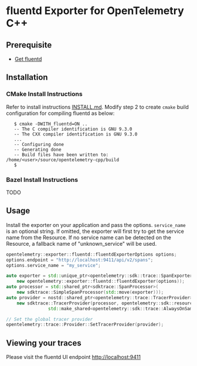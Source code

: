 # fluentd Exporter for OpenTelemetry C++

## Prerequisite

* [Get fluentd](https://fluentd.io/pages/quickstart.html)

## Installation

### CMake Install Instructions

Refer to install instructions [INSTALL.md](../../INSTALL.md#building-as-standalone-cmake-project).
Modify step 2 to create `cmake` build configuration for compiling fluentd as below:

```console
   $ cmake -DWITH_fluentd=ON ..
   -- The C compiler identification is GNU 9.3.0
   -- The CXX compiler identification is GNU 9.3.0
   ...
   -- Configuring done
   -- Generating done
   -- Build files have been written to: /home/<user>/source/opentelemetry-cpp/build
   $
```

### Bazel Install Instructions

TODO

## Usage

Install the exporter on your application and pass the options. `service_name`
is an optional string. If omitted, the exporter will first try to get the
service name from the Resource. If no service name can be detected on the
Resource, a fallback name of "unknown_service" will be used.

```cpp
opentelemetry::exporter::fluentd::fluentdExporterOptions options;
options.endpoint = "http://localhost:9411/api/v2/spans";
options.service_name = "my_service";

auto exporter = std::unique_ptr<opentelemetry::sdk::trace::SpanExporter>(
    new opentelemetry::exporter::fluentd::fluentdExporter(options));
auto processor = std::shared_ptr<sdktrace::SpanProcessor>(
    new sdktrace::SimpleSpanProcessor(std::move(exporter)));
auto provider = nostd::shared_ptr<opentelemetry::trace::TracerProvider>(
    new sdktrace::TracerProvider(processor, opentelemetry::sdk::resource::Resource::Create({}),
                std::make_shared<opentelemetry::sdk::trace::AlwaysOnSampler>()));

// Set the global tracer provider
opentelemetry::trace::Provider::SetTracerProvider(provider);
```

## Viewing your traces

Please visit the fluentd UI endpoint <http://localhost:9411>
